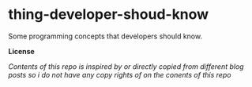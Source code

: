 # thing-developer-shoud-know


Some programming concepts that developers should know.


**License**

*Contents of this repo is inspired by or directly copied from different blog posts so i do not have any copy rights of on the conents of this repo*